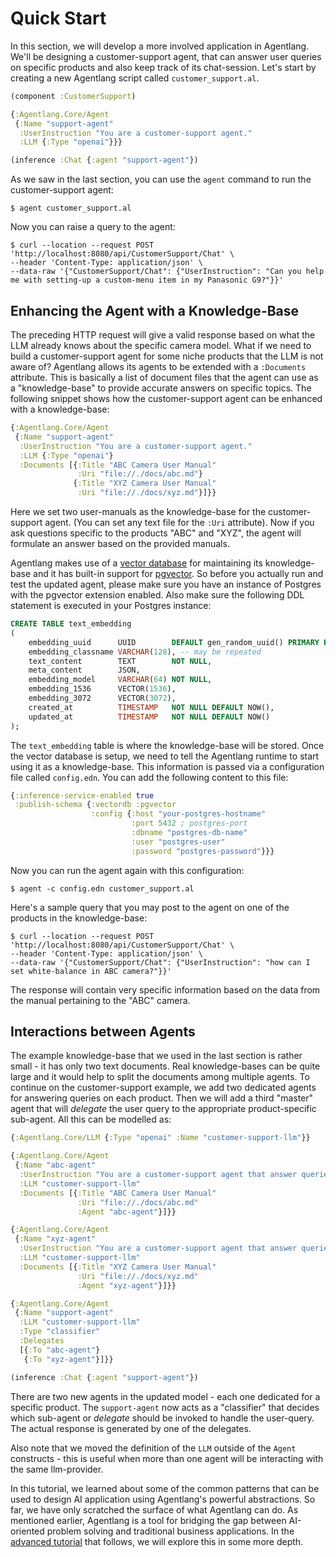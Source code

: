 # Quick Start

In this section, we will develop a more involved application in Agentlang. We'll be designing a customer-support agent, that can answer user queries on specific products and also keep track of its chat-session. Let's start by creating a new Agentlang script called `customer_support.al`.


```clojure
(component :CustomerSupport)

{:Agentlang.Core/Agent
 {:Name "support-agent"
  :UserInstruction "You are a customer-support agent."
  :LLM {:Type "openai"}}}

(inference :Chat {:agent "support-agent"})
```

As we saw in the last section, you can use the `agent` command to run the customer-support agent:

```shell
$ agent customer_support.al
```

Now you can raise a query to the agent:

```shell
$ curl --location --request POST 'http://localhost:8080/api/CustomerSupport/Chat' \
--header 'Content-Type: application/json' \
--data-raw '{"CustomerSupport/Chat": {"UserInstruction": "Can you help me with setting-up a custom-menu item in my Panasonic G9?"}}'
```

## Enhancing the Agent with a Knowledge-Base

The preceding HTTP request will give a valid response based on what the LLM already knows about the specific camera model. What if we need to build a customer-support agent for some niche products that the LLM is not aware of? Agentlang allows its agents to be extended with a `:Documents` attribute. This is basically a list of document files that the agent can use as a "knowledge-base" to provide accurate answers on specific topics. The following snippet shows how the customer-support agent can be enhanced with a knowledge-base:

```clojure
{:Agentlang.Core/Agent
 {:Name "support-agent"
  :UserInstruction "You are a customer-support agent."
  :LLM {:Type "openai"}
  :Documents [{:Title "ABC Camera User Manual"
               :Uri "file://./docs/abc.md"}
              {:Title "XYZ Camera User Manual"
               :Uri "file://./docs/xyz.md"}]}}
```

Here we set two user-manuals as the knowledge-base for the customer-support agent. (You can set any text file for the `:Uri` attribute). Now if you ask questions specific to the products "ABC" and "XYZ", the agent will formulate an answer based on the provided manuals.

Agentlang makes use of a [vector database](https://en.wikipedia.org/wiki/Vector_database) for maintaining its knowledge-base and it has built-in support for [pgvector](https://github.com/pgvector/pgvector). So before you actually run and test the updated agent, please make sure you have an instance of Postgres with the pgvector extension enabled. Also make sure the following DDL statement is executed in your Postgres instance:

```sql
CREATE TABLE text_embedding
(
    embedding_uuid      UUID        DEFAULT gen_random_uuid() PRIMARY KEY,
    embedding_classname VARCHAR(128), -- may be repeated
    text_content        TEXT        NOT NULL,
    meta_content        JSON,
    embedding_model     VARCHAR(64) NOT NULL,
    embedding_1536      VECTOR(1536),
    embedding_3072      VECTOR(3072),
    created_at          TIMESTAMP   NOT NULL DEFAULT NOW(),
    updated_at          TIMESTAMP   NOT NULL DEFAULT NOW()
);
```

The `text_embedding` table is where the knowledge-base will be stored. Once the vector database is setup, we need to tell the Agentlang runtime to start using it as a knowledge-base. This information is passed via a configuration file called `config.edn`. You can add the following content to this file:

```clojure
{:inference-service-enabled true
 :publish-schema {:vectordb :pgvector
                  :config {:host "your-postgres-hostname"
                           :port 5432 ; postgres-port
                           :dbname "postgres-db-name"
                           :user "postgres-user"
                           :password "postgres-password"}}}
```

Now you can run the agent again with this configuration:

```shell
$ agent -c config.edn customer_support.al
```

Here's a sample query that you may post to the agent on one of the products in the knowledge-base:

```shell
$ curl --location --request POST 'http://localhost:8080/api/CustomerSupport/Chat' \
--header 'Content-Type: application/json' \
--data-raw '{"CustomerSupport/Chat": {"UserInstruction": "how can I set white-balance in ABC camera?"}}'
```

The response will contain very specific information based on the data from the manual pertaining to the "ABC" camera.

## Interactions between Agents

The example knowledge-base that we used in the last section is rather small - it has only two text documents. Real knowledge-bases can be quite large and it would help to split the documents among multiple agents. To continue on the customer-support example, we add two dedicated agents for answering queries on each product. Then we will add a third "master" agent that will *delegate* the user query to the appropriate product-specific sub-agent. All this can be modelled as:

```clojure
{:Agentlang.Core/LLM {:Type "openai" :Name "customer-support-llm"}}

{:Agentlang.Core/Agent
 {:Name "abc-agent"
  :UserInstruction "You are a customer-support agent that answer queries on the ABC camera only."
  :LLM "customer-support-llm"
  :Documents [{:Title "ABC Camera User Manual"
               :Uri "file://./docs/abc.md"
               :Agent "abc-agent"}]}}

{:Agentlang.Core/Agent
 {:Name "xyz-agent"
  :UserInstruction "You are a customer-support agent that answer queries on the XYZ camera only."
  :LLM "customer-support-llm"
  :Documents [{:Title "XYZ Camera User Manual"
               :Uri "file://./docs/xyz.md"
               :Agent "xyz-agent"}]}}

{:Agentlang.Core/Agent
 {:Name "support-agent"
  :LLM "customer-support-llm"
  :Type "classifier"
  :Delegates
  [{:To "abc-agent"}
   {:To "xyz-agent"}]}}

(inference :Chat {:agent "support-agent"})
```

There are two new agents in the updated model - each one dedicated for a specific product. The `support-agent` now acts as a "classifier" that decides which sub-agent or *delegate* should be invoked to handle the user-query. The actual response is generated by one of the delegates.

Also note that we moved the definition of the `LLM` outside of the `Agent` constructs - this is useful when more than one agent will be interacting with the same llm-provider.

In this tutorial, we learned about some of the common patterns that can be used to design AI application using Agentlang's powerful abstractions. So far, we have only scratched the surface of what Agentlang can do. As mentioned earlier, Agentlang is a tool for bridging the gap between AI-oriented problem solving and traditional business applications. In the [advanced tutorial](tutorial.md) that follows, we will explore this in some more depth.
